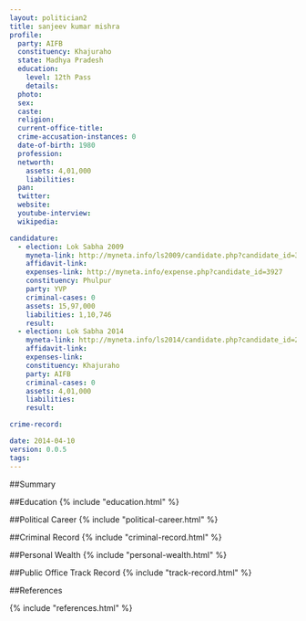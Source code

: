 ```yaml
---
layout: politician2
title: sanjeev kumar mishra
profile: 
  party: AIFB
  constituency: Khajuraho
  state: Madhya Pradesh
  education: 
    level: 12th Pass
    details: 
  photo: 
  sex: 
  caste: 
  religion: 
  current-office-title: 
  crime-accusation-instances: 0
  date-of-birth: 1980
  profession: 
  networth: 
    assets: 4,01,000
    liabilities: 
  pan: 
  twitter: 
  website: 
  youtube-interview: 
  wikipedia: 

candidature: 
  - election: Lok Sabha 2009
    myneta-link: http://myneta.info/ls2009/candidate.php?candidate_id=3927
    affidavit-link: 
    expenses-link: http://myneta.info/expense.php?candidate_id=3927
    constituency: Phulpur 
    party: YVP
    criminal-cases: 0
    assets: 15,97,000
    liabilities: 1,10,746
    result:  
  - election: Lok Sabha 2014
    myneta-link: http://myneta.info/ls2014/candidate.php?candidate_id=2974
    affidavit-link: 
    expenses-link: 
    constituency: Khajuraho 
    party: AIFB
    criminal-cases: 0
    assets: 4,01,000
    liabilities: 
    result:  

crime-record: 

date: 2014-04-10
version: 0.0.5
tags: 
---
```


##Summary


##Education
{% include "education.html" %}


##Political Career
{% include "political-career.html" %}


##Criminal Record
{% include "criminal-record.html" %}


##Personal Wealth
{% include "personal-wealth.html" %}


##Public Office Track Record
{% include "track-record.html" %}


##References


{% include "references.html" %}
